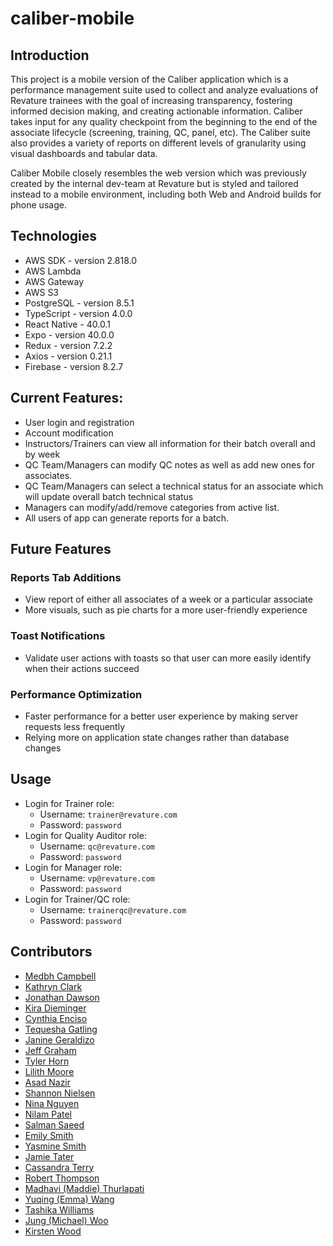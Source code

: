 # caliber-mobile

## Introduction
  This project is a mobile version of the Caliber application which is a performance management suite used to collect and analyze evaluations of Revature trainees with the goal of increasing transparency, fostering informed decision making, and creating actionable information. Caliber takes input for any quality checkpoint from the beginning to the end of the associate lifecycle (screening, training, QC, panel, etc). The Caliber suite also provides a variety of reports on different levels of granularity using visual dashboards and tabular data.
  
  Caliber Mobile closely resembles the web version which was previously created by the internal dev-team at Revature but is styled and tailored instead to a mobile environment, including both Web and Android builds for phone usage.

## Technologies
* AWS SDK - version 2.818.0
* AWS Lambda
* AWS Gateway
* AWS S3
* PostgreSQL - version 8.5.1
* TypeScript - version 4.0.0
* React Native - 40.0.1
* Expo - version 40.0.0
* Redux - version 7.2.2
* Axios - version 0.21.1
* Firebase - version 8.2.7

## Current Features:
* User login and registration
* Account modification
* Instructors/Trainers can view all information for their batch overall and by week
* QC Team/Managers can modify QC notes as well as add new ones for associates.
* QC Team/Managers can select a technical status for an associate which will update overall batch technical status
* Managers can modify/add/remove categories from active list.
* All users of app can generate reports for a batch.

## Future Features
### Reports Tab Additions
* View report of either all associates of a week or a particular associate
* More visuals, such as pie charts for a more user-friendly experience
### Toast Notifications
* Validate user actions with toasts so that user can more easily identify when their actions succeed
### Performance Optimization
* Faster performance for a better user experience by making server requests less frequently
* Relying more on application state changes rather than database changes

## Usage
* Login for Trainer role:
  * Username: `trainer@revature.com`
  * Password: `password`
* Login for Quality Auditor role:
  * Username: `qc@revature.com`
  * Password: `password`
* Login for Manager role:
  * Username: `vp@revature.com`
  * Password: `password`
* Login for Trainer/QC role:
  * Username: `trainerqc@revature.com`
  * Password: `password`

## Contributors
* [Medbh Campbell](https://github.com/medbhcampbell)
* [Kathryn Clark](https://github.com/kathrync23)
* [Jonathan Dawson](https://github.com/jedawson)
* [Kira Dieminger](https://github.com/kdieminger)
* [Cynthia Enciso](https://github.com/cyenciso)
* [Tequesha Gatling](https://github.com/tgatling)
* [Janine Geraldizo](https://github.com/jmGeraldizo)
* [Jeff Graham](https://github.com/jefferygraham)
* [Tyler Horn](https://github.com/thorn18)
* [Lilith Moore](https://github.com/lilypadlilith)
* [Asad Nazir](https://github.com/anazir100)
* [Shannon Nielsen](https://github.com/shannon-nielsen)
* [Nina Nguyen](https://github.com/ninancode) 
* [Nilam Patel](https://github.com/nilam2101)
* [Salman Saeed](https://github.com/algosal)
* [Emily Smith](https://github.com/Emily484)
* [Yasmine Smith](https://github.com/Ysmith54)
* [Jamie Tater](https://github.com/Tngtater9)
* [Cassandra Terry](https://github.com/Wewe34)
* [Robert Thompson](https://github.com/ratthompson)
* [Madhavi (Maddie) Thurlapati](https://github.com/maddiet1223)
* [Yuqing (Emma) Wang](https://github.com/whatemma)
* [Tashika Williams](https://github.com/Twilliams0897)
* [Jung (Michael) Woo](https://github.com/michaelwoo921)
* [Kirsten Wood](https://github.com/KirstenWood)
